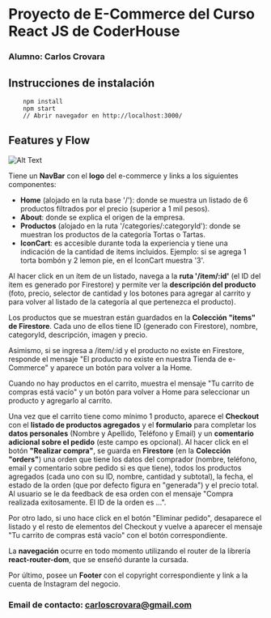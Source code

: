# Proyecto de E-Commerce del Curso React JS de CoderHouse

### Alumno: Carlos Crovara

## Instrucciones de  instalación

```
	npm install
	npm start
	// Abrir navegador en http://localhost:3000/
```

## Features y Flow

![Alt Text](https://carloscrovara.com/Desafio12-CROVARA.gif)

 Tiene un **NavBar** con el **logo** del e-commerce y links a los siguientes componentes:
 - **Home** (alojado en la ruta base '/'): donde se muestra un listado de 6 productos filtrados por el precio (superior a 1 mil pesos).
 - **About**: donde se explica el origen de la empresa. 
 - **Productos** (alojado en la ruta '/categories/:categoryId'):  donde se muestran los productos de la categoría Tortas o Tartas. 
 - **IconCart**: es accesible durante toda la experiencia y tiene una
indicación de la cantidad de items incluidos. Ejemplo: si se agrega 1 torta bombón y 2 lemon pie, en el IconCart muestra '3'.

Al hacer click en un ítem de un listado, navega a la **ruta '/item/:id'** (el ID del item es generado por Firestore) y permite ver la **descripción del producto** (foto, precio, selector de cantidad y los botones para agregar al carrito y para volver al listado de la categoría al que pertenezca el producto).  

Los productos que se muestran están guardados en la **Colección "items" de Firestore**. Cada uno de ellos tiene ID (generado con Firestore), nombre, categoryId, descripción, imagen y precio.

Asimismo, si se ingresa a /item/:id y el producto no existe en Firestore, responde el mensaje "El producto no existe en nuestra Tienda de e-Commerce" y aparece un botón para volver a la Home.

Cuando no hay productos en el carrito, muestra el mensaje "Tu carrito de compras está vacío" y un botón para volver a Home para seleccionar un producto y agregarlo al carrito. 

Una vez que el carrito tiene como mínimo 1 producto, aparece el **Checkout** con el **listado de productos agregados** y el **formulario** para completar los **datos personales** (Nombre y Apellido, Teléfono y Email) y un **comentario adicional sobre el pedido** (este campo es opcional). Al hacer click en el botón **"Realizar compra"**, se guarda en **Firestore** (en la **Colección "orders"**) una orden que tiene los datos del comprador (nombre, teléfono, email y comentario sobre pedido si es que tiene), todos los productos agregados (cada uno con su ID, nombre, cantidad y subtotal), la fecha, el estado de la orden (que por defecto figura en "generada") y el precio total. Al usuario se le da feedback de esa orden con el mensaje "Compra realizada exitosamente. El ID de la orden es ...".

Por otro lado, si uno hace click en el botón "Eliminar pedido", desaparece el listado y el resto de elementos del Checkout y vuelve a aparecer el mensaje "Tu carrito de compras está vacío" con el botón correspondiente. 

La **navegación** ocurre en todo momento utilizando el router de la librería **react-router-dom**, que se enseñó durante la cursada. 

Por último, posee un **Footer** con el copyright correspondiente y link a la cuenta de Instagram del negocio.

### Email de contacto: carloscrovara@gmail.com